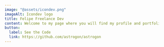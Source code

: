 ```yaml
---
image: "@assets/icondev.png"
imageAlt: Icondev logo
title: Felipe Freelance Dev
content: Welcome to my page where you will find my profile and portfolio of services as a freelance programmer.
button:
  label: See the Code
  link: https://github.com/astrogon/astrogon
---
```

